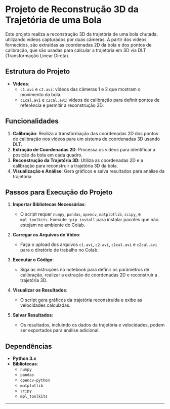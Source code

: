 # Projeto de Reconstrução 3D da Trajetória de uma Bola

Este projeto realiza a reconstrução 3D da trajetória de uma bola chutada, utilizando vídeos capturados por duas câmeras. A partir dos vídeos fornecidos, são extraídas as coordenadas 2D da bola e dos pontos de calibração, que são usadas para calcular a trajetória em 3D via DLT (Transformação Linear Direta).

## Estrutura do Projeto

- **Vídeos**:
  - `c1.avi` e `c2.avi`: vídeos das câmeras 1 e 2 que mostram o movimento da bola.
  - `c1cal.avi` e `c2cal.avi`: vídeos de calibração para definir pontos de referência e permitir a reconstrução 3D.

## Funcionalidades

1. **Calibração**: Realiza a transformação das coordenadas 2D dos pontos de calibração nos vídeos para um sistema de coordenadas 3D usando DLT.
2. **Extração de Coordenadas 2D**: Processa os vídeos para identificar a posição da bola em cada quadro.
3. **Reconstrução da Trajetória 3D**: Utiliza as coordenadas 2D e a calibração para reconstruir a trajetória 3D da bola.
4. **Visualização e Análise**: Gera gráficos e salva resultados para análise da trajetória.

## Passos para Execução do Projeto
   
1. **Importar Bibliotecas Necessárias**:
   - O script requer `numpy`, `pandas`, `opencv`, `matplotlib`, `scipy`, e `mpl_toolkits`. Execute `!pip install` para instalar pacotes que não estejam no ambiente do Colab.

2. **Carregar os Arquivos de Vídeo**:
   - Faça o upload dos arquivos `c1.avi`, `c2.avi`, `c1cal.avi` e `c2cal.avi` para o diretório de trabalho no Colab.

3. **Executar o Código**:
   - Siga as instruções no notebook para definir os parâmetros de calibração, realizar a extração de coordenadas 2D e reconstruir a trajetória 3D.

4. **Visualizar os Resultados**:
   - O script gera gráficos da trajetória reconstruída e exibe as velocidades calculadas.

5. **Salvar Resultados**:
   - Os resultados, incluindo os dados da trajetória e velocidades, podem ser exportados para análise adicional.

## Dependências

- **Python 3.x**
- **Bibliotecas**:
  - `numpy`
  - `pandas`
  - `opencv-python`
  - `matplotlib`
  - `scipy`
  - `mpl_toolkits`

---

